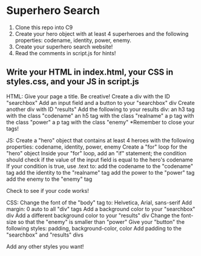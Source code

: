 # Superhero Search

1. Clone this repo into C9
2. Create your hero object with at least 4 superheroes and the following properties: codename, identity, power, enemy.
3. Create your superhero search website!
4. Read the comments in script.js for hints!
 
## Write your HTML in index.html, your CSS in styles.css, and your JS in script.js

HTML:
  Give your page a title. Be creative!
  Create a div with the ID "searchbox"
  Add an input field and a button to your "searchbox" div
  Create another div with ID "results"
  Add the following to your results div:
    an h3 tag with the class "codename"
    an h5 tag with the class "realname"
    a p tag with the class "power"
    a p tag with the class "enemy"
    *Remember to close your tags!
  
  JS:
  Create a "hero" object that contains at least 4 heroes 
  with the following properties:
    codename, identity, power, enemy
  Create a "for" loop for the "hero" object
  Inside your "for" loop, add an "if" statement; the condition 
  should check if the value of the input field is equal to the 
  hero's codename
  If your condition is true, use .text to:
    add the codename to the "codename" tag
    add the identity to the "realname" tag
    add the power to the "power" tag
    add the enemy to the "enemy" tag
  
  Check to see if your code works!
  
  CSS:
  Change the font of the "body" tag to: Helvetica, Arial, sans-serif
  Add margin: 0 auto to all "div" tags
  Add a background color to your "searchbox" div
  Add a different background color to your "results" div
  Change the font-size so that the "enemy" is smaller than "power"
  Give your "button" the following styles:
    padding, background-color, color
  Add padding to the "searchbox" and "results" divs
  
  Add any other styles you want!
